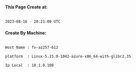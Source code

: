 
   
#### This Page Create at:

```bash

2023-08-16 - 20:21:00 UTC

```

#### Create By Machine:

```bash

Host Name : fv-az257-612

platform  : Linux-5.15.0-1042-azure-x86_64-with-glibc2.35

Ip Local  : 10.1.0.108

```

